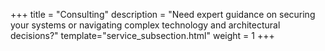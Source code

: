 +++
title = "Consulting"
description = "Need expert guidance on securing your systems or navigating complex technology and architectural decisions?"
template="service_subsection.html"
weight = 1
+++
